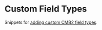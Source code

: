 Custom Field Types
==========

Snippets for [adding custom CMB2 field types](https://github.com/WebDevStudios/CMB2/wiki/Adding-your-own-field-types).